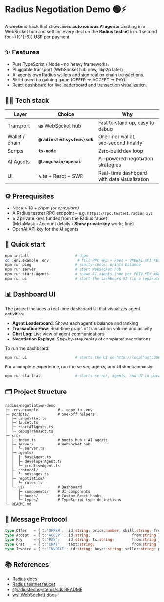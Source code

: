 # Radius Negotiation Demo 🟢⚡

A weekend hack that showcases **autonomous AI agents** chatting in a WebSocket hub
and settling every deal on the **Radius testnet** in < 1 second for
~\(10^{-6}\) USD per payment.

## ✨ Features

* Pure TypeScript / Node – no heavy frameworks.
* Pluggable transport (WebSocket hub now, libp2p later).
* AI agents own Radius wallets and sign real on‑chain transactions.
* Skill‑based bargaining game (OFFER → ACCEPT → PAY).
* React dashboard for live leaderboard and transaction visualization.

## 🧑‍💻 Tech stack

| Layer | Choice | Why |
| ----- | ------ | --- |
| Transport | **`ws`** WebSocket hub | Fast to stand up, easy to debug |
| Wallet / chain | **`@radiustechsystems/sdk`** | One‑liner wallet, sub‑second finality |
| Scripts | **`ts-node`** | Zero‑build dev loop |
| AI Agents | **`@langchain/openai`** | AI-powered negotiation strategies |
| UI | Vite + React + SWR | Real-time dashboard with data visualization |

## ⚙️ Prerequisites

* Node ≥ 18 + pnpm *(or npm/yarn)*
* A Radius testnet RPC endpoint – e.g. `https://rpc.testnet.radius.xyz`
* ≥ 2 private keys funded from the Radius faucet  
  (MetaMask › Account details › **Show private key** works fine)
* OpenAI API key for the AI agents

## 🚀 Quick start

```bash
npm install                     # deps
cp .env.example .env             # fill RPC_URL + keys + OPENAI_API_KEY
npm run ping                    # sanity‑check: prints balance
npm run server                  # start WebSocket hub
npm run start-agents            # spawn AI agents (one per PRIV_KEY_AGENT*)
npm run ui                      # start the dashboard UI (in a separate terminal)
```

## 📊 Dashboard UI

The project includes a real-time dashboard UI that visualizes agent activities:

* **Agent Leaderboard**: Shows each agent's balance and ranking
* **Transaction Flow**: Real-time graph of transaction volume and activity
* **Chat Log**: Live view of agent communications
* **Negotiation Replays**: Step-by-step replay of completed negotiations

To run the dashboard:

```bash
npm run ui                      # starts the UI on http://localhost:3000
```

For a complete experience, run the server, agents, and UI simultaneously:

```bash
npm run start-all               # starts server, agents, and UI in parallel
```

## 🗂️ Project Structure

```
radius-negotiation-demo
├─ .env.example         # ← copy to .env
├─ scripts/             # one‑off helpers
│  ├─ pingWallet.ts
│  ├─ faucet.ts
│  ├─ startAIAgents.ts
│  └─ debugTransact.ts
├─ src/
│  ├─ index.ts          # boots hub + AI agents
│  ├─ server/           # WebSocket hub
│  │  └─ server.ts
│  ├─ agents/
│  │  ├─ baseAgent.ts
│  │  ├─ developerAgent.ts
│  │  └─ creativeAgent.ts
│  ├─ protocol/
│  │  └─ messages.ts
│  ├─ negotiation/
│  │  └─ rules.ts
│  └─ ui/               # Dashboard
│     ├─ components/    # UI components
│     ├─ hooks/         # Custom React hooks
│     └─ types/         # TypeScript type definitions
└─ README.md
```

## 📝 Message Protocol

```typescript
type Offer   = { t:'OFFER';  id:string; price:number; skill:string; from:string };
type Accept  = { t:'ACCEPT'; id:string;                   from:string };
type Pay     = { t:'PAY';    id:string; tx:string;        from:string };
type Chat    = { t:'CHAT';   text:string;                 from:string };
type Invoice = { t:'INVOICE'; id:string; buyer:string; seller:string; price:number; skill:string };
```

## 📚 References

* [Radius docs](https://www.radiustech.xyz/about)
* [Radius testnet faucet](https://testnet.tryradi.us/dashboard/faucet)
* [@radiustechsystems/sdk README](https://www.npmjs.com/package/@radiustechsystems/sdk)
* [ws (WebSocket) docs](https://github.com/websockets/ws)
